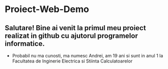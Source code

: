 # Proiect-Web-Demo 
## Salutare! Bine ai venit la primul meu proiect realizat in github cu ajutorul programelor informatice.
- Probabil nu ma cunosti, ma numesc Andrei, am 19 ani si sunt in anul 1 la Facultatea de Inginerie Electrica si Stiinta Calculatoarelor
